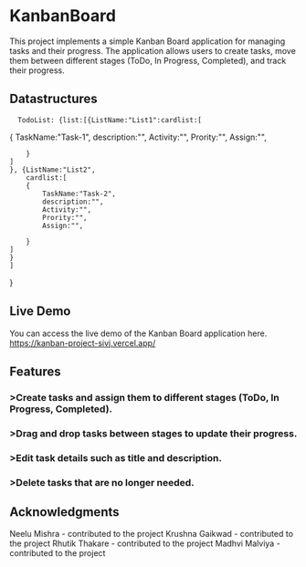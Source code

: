 # KanbanBoard

This project implements a simple Kanban Board application for managing tasks and their progress. The application allows users to create tasks, move them between different stages (ToDo, In Progress, Completed), and track their progress.

## Datastructures

      TodoList: {list:[{ListName:"List1":cardlist:[
{
TaskName:"Task-1",
description:"",
Activity:"",
Prority:"",
Assign:"",

        }
    ]
    }, {ListName:"List2",
        cardlist:[
        {
            TaskName:"Task-2",
            description:"",
            Activity:"",
            Prority:"",
            Assign:"",

        }
    ]
    }
    ]

}

## Live Demo

You can access the live demo of the Kanban Board application here.
https://kanban-project-sivj.vercel.app/

## Features

### >Create tasks and assign them to different stages (ToDo, In Progress, Completed).

### >Drag and drop tasks between stages to update their progress.

### >Edit task details such as title and description.

### >Delete tasks that are no longer needed.

## Acknowledgments

Neelu Mishra - contributed to the project
Krushna Gaikwad - contributed to the project
Rhutik Thakare - contributed to the project
Madhvi Malviya - contributed to the project
